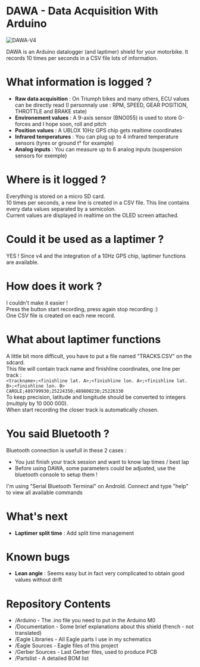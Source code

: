 # DAWA - Data Acquisition With Arduino
![DAWA-V4](http://dawa.panik-po.com/images/dawa-v4.jpg)

DAWA is an Arduino datalogger (and laptimer) shield for your motorbike.
It records 10 times per seconds in a CSV file lots of information.

# What information is logged ?
* __Raw data acquisition__ : On Triumph bikes and many others, ECU values can be directly read (I personnaly use : RPM, SPEED, GEAR POSITION, THROTTLE and BRAKE state)
* __Environement values__ : A 9-axis sensor (BNO055) is used to store G-forces and I hope soon, roll and pitch
* __Position values__ : A UBLOX 10Hz GPS chip gets realtime coordinates
* __Infrared temperatures__ : You can plug up to 4 infrared temperature sensors (tyres or ground t° for example)
* __Analog inputs__ : You can measure up to 6 analog inputs (suspension sensors for exemple)

# Where is it logged ?
Everything is stored on a micro SD card.  
10 times per seconds, a new line is created in a CSV file. This line contains every data values separated by a semicolon.  
Current values are displayed in realtime on the OLED screen attached.

# Could it be used as a laptimer ?
YES ! Since v4 and the integration of a 10Hz GPS chip, laptimer functions are available.

# How does it work ?
I couldn't make it easier !  
Press the button start recording, press again stop recording :)  
One CSV file is created on each new record.

# What about laptimer functions
A little bit more difficult, you have to put a file named "TRACKS.CSV" on the sdcard.  
This file will contain track name and finishline coordinates, one line per track :  
`<trackname>;<finishline lat. A>;<finishline lon. A>;<finishline lat. B>;<finishline lon. B>`  
`CAROLE;489799930;25224350;489800230;25226330`  
To keep precision, latitude and longitude should be converted to integers (multiply by 10 000 000).  
When start recording the closer track is automatically chosen.

# You said Bluetooth ?
Bluetooth connection is usefull in these 2 cases :
- You just finish your track session and want to know lap times / best lap
- Before using DAWA, some parameters could be adjusted, use the bluetooth console to setup them !

I'm using "Serial Bluetooth Terminal" on Androïd. Connect and type "help" to view all available commands

# What's next  
* __Laptimer split time__ : Add split time management

# Known bugs
* __Lean angle__ : Seems easy but in fact very complicated to obtain good values without drift

# Repository Contents
* /Arduino - The .ino file you need to put in the Arduino M0
* /Documentation - Some brief explanations about this shield (french - not translated)
* /Eagle Libraries - All Eagle parts I use in my schematics
* /Eagle Sources - Eagle files of this project
* /Gerber Sources - Last Gerber files, used to produce PCB
* /Partslist - A detailed BOM list

